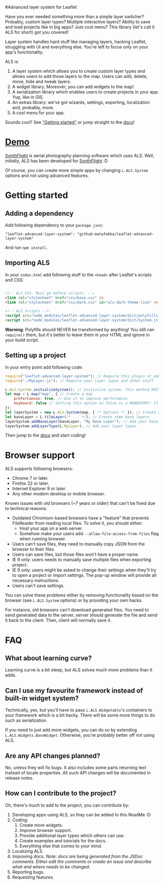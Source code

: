 <!-- This readme is for library. For readme for the docs, see README_DOCS.md -->

#Advanced layer system for Leaflet

Have you ever needed something more than a simple layer switcher? Probably, custom layer types? Multiple interactive layers? Ability to save and load projects like in big apps? Just cool menu? This library (let's call it ALS for short) got you covered!

Layer system handles hard stuff like managing layers, hacking Leaflet, struggling with UI and everything else. You're left to focus only on your app's functionality.

ALS is:

1. A layer system which allows you to create custom layer types and allows users to add those layers to the map. Users can add, delete, move, hide and tweak layers.
1. A widget library. Moreover, you can add widgets to the map!
1. A serialization library which enables users to create projects in your app. Yup, like in GIS.
1. An extras library: we've got wizards, settings, exporting, localization and, probably, more.
1. A cool menu for your app.

Sounds cool? See ["Getting started"](#getting-started) or jump straight to the [docs](https://matafokka.github.io/leaflet-advanced-layer-system/)!

# [Demo](https://matafokka.github.io/SynthFlight)

[SynthFlight](https://matafokka.github.io/SynthFlight) is aerial photography planning software which uses ALS. Well, initially, ALS has been developed for [SynthFlight](https://matafokka.github.io/SynthFlight) :D

Of course, you can create more simple apps by changing `L.ALS.System` options and not using advanced features.

# Getting started

## Adding a dependency

Add following dependency to your `package.json`:

`"leaflet-advanced-layer-system": "github:matafokka/leaflet-advanced-layer-system"`

And run `npm install`.

## Importing ALS

In your `index.html` add following stuff to the `<head>` after Leaflet's scripts and CSS:

```html

<!-- ALS CSS. Must go before scripts. -->
<link rel="stylesheet" href="css/base.css" />
<link rel="stylesheet" href="css/dark.css" id="als-dark-theme-link" /> <!-- ID is required -->

<!-- ALS scripts -->
<script src="node_modules/leaflet-advanced-layer-system/dist/polyfills.js"></script> <!-- Polyfills, must go before ALS -->
<script src="node_modules/leaflet-advanced-layer-system/dist/System.js"></script> <!-- ALS entry point. Alternatively, you can require it in your main script -->
```

**Warning**: Polyfills should NEVER be transformed by anything! You still can `require()` them, but it's better to leave them in your HTML and ignore in your build script.

## Setting up a project

In your entry point add following code:
```JavaScript
require("leaflet-advanced-layer-system"); // Require this plugin or add it to your .html page via "script" tag as has been shown above
require("./MyLayer.js"); // Require your layer types and other stuff

L.ALS.System.initializeSystem(); // Initialize system. This method MUST be called after all Leaflet and ALS imports.
let map = L.map("map", { // Create a map
    preferCanvas: true, // Use it to improve performance
    keyboard: false // Setting this option to false is a MANDATORY! If you don't do that, you'll encounter problems when using L.ALS.LeafletLayers.WidgetLayer!
});
let layerSystem = new L.ALS.System(map, { /* Options */ }); // Create an instance of this class
let baseLayer = L.tileLayer(/* ... */); // Create some base layers
layerSystem.addBaseLayer(baseLayer, "My Base Layer"); // Add your base layers to the system
layerSystem.addLayerType(L.MyLayer); // Add your layer types
```

Then jump to the [docs](https://matafokka.github.io/leaflet-advanced-layer-system/) and start coding!

# Browser support

ALS supports following browsers:

* Chrome 7 or later.
* Firefox 22 or later.
* Internet Explorer 9 or later.
* Any other modern desktop or mobile browser.

Known issues with old browsers (~7 years or older) that can't be fixed due to technical reasons:
* Outdated Chromium-based browsers have a "feature" that prevents FileReader from reading local files. To solve it, you should either:
    * Host your app on a web server.
    * Somehow make your users add `--allow-file-access-from-files` flag when running browser.
* Users can't save files, they need to manually copy JSON from the browser to their files.
* Users can save files, but those files won't have a proper name.
* IE 9 only: users needs to manually save multiple files when exporting project.
* IE 9 only: users might be asked to change their settings when they'll try to open a project or import settings. The pop-up window will provide all necessary instructions.
* Users can't save settings.

You can solve these problems either by removing functionality based on the browser (see `L.ALS.System` options) or by providing your own hacks.

For instance, old browsers can't download generated files. You need to send generated data to the server, server should generate the file and send it back to the client. Then, client will normally save it.

# FAQ

## What about learning curve?

Learning curve is a bit steep, but ALS solves much more problems than it adds.

## Can I use my favourite framework instead of built-in widget system?

Technically, yes, but you'll have to pass `L.ALS.Widgetable`'s containers to your framework which is a bit hacky. There will be some more things to do such as serialization.

If you need to just add more widgets, you can do so by extending `L.ALS.Widgets.BaseWidget`. Otherwise, you're probably better off not using ALS.

## Are any API changes planned?

No, unless they will fix bugs. It also includes some parts returning text instead of locale properties. All such API changes will be documented in release notes.

## How can I contribute to the project?

Oh, there's much to add to the project, you can contribute by:

1. Developing apps using ALS, so they can be added to this ReadMe :D
1. Coding:
    1. Create more widgets.
    1. Improve browser support.
    1. Provide additional layer types which others can use.
    1. Create examples and tutorials for the docs.
    1. Everything else that comes to your mind.
1. Localizing ALS.
1. Improving docs. *Note: docs are being generated from the JSDoc comments. Either edit the comments or create an issue and describe what and where needs to be changed.*
1. Reporting bugs.
1. Requesting features.
